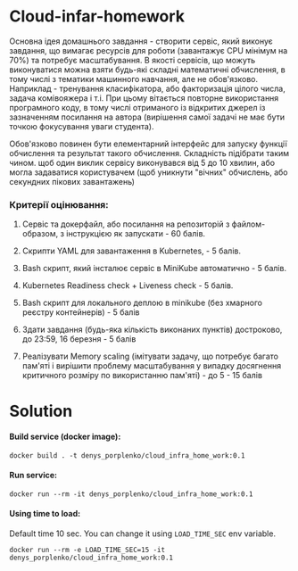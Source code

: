 # Cloud-infar-homework
Основна ідея домашнього завдання - створити сервіс, який виконує завдання, що вимагає ресурсів для роботи (завантажує CPU мінімум на 70%) та потребує масштабування. В якості сервісів, що можуть виконуватися можна взяти будь-які складні математичні обчислення, в тому числі з тематики машинного навчання, але не обов'язково. Наприклад - тренування класифікатора, або факторизація цілого числа, задача комівояжера і т.і. При цьому вітається повторне використання програмного коду, в тому числі отриманого із відкритих джерел із зазначенням посилання на автора (вирішення самої задачі не має бути точкою фокусування уваги студента).

Обов'язково повинен бути елементарний інтерфейс для запуску функції обчислення  та результат такого обчислення. Складність підібрати таким чином. щоб один виклик сервісу виконувався від 5 до 10 хвилин, або могла задаватися користувачем (щоб уникнути "вічних" обчислень, або секундних пікових завантажень)   

### Критерії оцінювання:

1. Сервіс та докерфайл, або посилання на репозиторій з файлом-образом, з інструкцією як запускати - 60 балів.

2. Скрипти YAML для завантаження в Kubernetes,  - 5 балів.

3. Bash скрипт, який інсталює сервіс в MiniKube автоматично - 5 балів.

4. Kubernetes Readiness check + Liveness check - 5 балів.

5. Bash скрипт для локального деплою в minikube (без хмарного реєстру контейнерів) - 5 балів

6. Здати завдання (будь-яка кількість виконаних пунктів) достроково, до 23:59, 16 березня - 5 балів

7. Реалізувати Memory scaling (імітувати задачу, що потребує багато пам'яті і вирішити проблему масштабування у випадку досягнення критичного розміру по використанню пам'яті) - до 5 - 15 балів

# Solution
#### Build service (docker image):
```
docker build . -t denys_porplenko/cloud_infra_home_work:0.1
```

#### Run service:
```
docker run --rm -it denys_porplenko/cloud_infra_home_work:0.1
```

#### Using time to load:
Default time 10 sec. You can change it using `LOAD_TIME_SEC` env variable.

```
docker run --rm -e LOAD_TIME_SEC=15 -it denys_porplenko/cloud_infra_home_work:0.1
```
